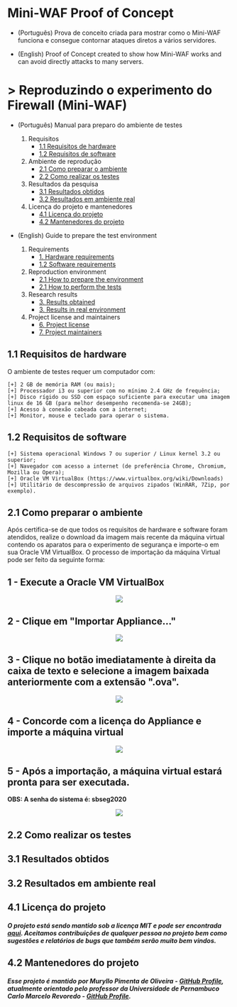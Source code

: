 # Mini-WAF Proof of Concept
* (Português) Prova de conceito criada para mostrar como o Mini-WAF funciona e consegue contornar ataques diretos a vários servidores.

* (English) Proof of Concept created to show how Mini-WAF works and can avoid directly attacks to many servers.

# > Reproduzindo o experimento do Firewall (Mini-WAF)

- (Português) Manual para preparo do ambiente de testes
    1. Requisitos
	    * [1.1 Requisitos de hardware](#en-sec-11)
	    * [1.2 Requisitos de software](#en-sec-12)
    2. Ambiente de reprodução
	    * [2.1 Como preparar o ambiente](#en-sec-21)
	    * [2.2 Como realizar os testes](#en-sec-22)
    3. Resultados da pesquisa
	    * [3.1 Resultados obtidos](#en-sec-31)
        * [3.2 Resultados em ambiente real](#en-sec-32)
    4. Licença do projeto e mantenedores
	    * [4.1 Licença do projeto](#en-sec-41)
	    * [4.2 Mantenedores do projeto](#en-sec-42)

- (English) Guide to prepare the test environment
    1. Requirements
        * [1. Hardware requirements](#pt-sec-11)
	    * [1.2 Software requirements](#pt-sec-12)
    2. Reproduction environment
	    * [2.1 How to prepare the environment](#pt-sec-21)
	    * [2.1 How to perform the tests](#pt-sec-22)
    3. Research results
	    * [3. Results obtained](#pt-sec-31)
        * [3. Results in real environment](#pt-sec-32)
    4. Project license and maintainers
	    * [6. Project license](#pt-sec-41)
	    * [7. Project maintainers](#pt-sec-42)

<div id="en-sec-11"></div>

## 1.1 Requisitos de hardware
O ambiente de testes requer um computador com:

```
[+] 2 GB de memória RAM (ou mais);
[+] Processador i3 ou superior com no mínimo 2.4 GHz de frequência;
[+] Disco rígido ou SSD com espaço suficiente para executar uma imagem linux de 16 GB (para melhor desempenho recomenda-se 24GB);
[+] Acesso à conexão cabeada com a internet;
[+] Monitor, mouse e teclado para operar o sistema.
```

<div id="en-sec-12"></div>

## 1.2 Requisitos de software

```
[+] Sistema operacional Windows 7 ou superior / Linux kernel 3.2 ou superior;
[+] Navegador com acesso a internet (de preferência Chrome, Chromium, Mozilla ou Opera);
[+] Oracle VM VirtualBox (https://www.virtualbox.org/wiki/Downloads)
[+] Utilitário de descompressão de arquivos zipados (WinRAR, 7Zip, por exemplo).
```

<div id="en-sec-21"></div>

## 2.1 Como preparar o ambiente

Após certifica-se de que todos os requisitos de hardware e software foram atendidos, realize o download da imagem mais recente da máquina virtual contendo os aparatos para o experimento de segurança e importe-o em sua Oracle VM VirtualBox. O processo de importação da máquina Virtual pode ser feito da seguinte forma:

## 1 - Execute a Oracle VM VirtualBox

<p align="center">
	<img src="https://i.imgur.com/vPQGyaU.png"/>
</p>

## 2 - Clique em "Importar Appliance..."

<p align="center">
	<img src="https://i.imgur.com/Cln40SA.png"/>
</p>

## 3 - Clique no botão imediatamente à direita da caixa de texto e selecione a imagem baixada anteriormente com a extensão ".ova".

<p align="center">
	<img src="https://i.imgur.com/P2PYPYo.png"/>
</p>

## 4 - Concorde com a licença do Appliance e importe a máquina virtual

<p align="center">
	<img src="https://i.imgur.com/sm14mYr.png">
</p>

## 5 - Após a importação, a máquina virtual estará pronta para ser executada. 

**OBS: A senha do sistema é: sbseg2020**

<p align="center">
	<img src="https://i.imgur.com/GMCcqPh.png"/>
</p>

<div id="en-sec-22"></div>

## 2.2 Como realizar os testes



<div id="en-sec-31"></div>

## 3.1 Resultados obtidos

<div id="en-sec-32"></div>

## 3.2 Resultados em ambiente real

<div id="en-sec-41"></div>

## 4.1 Licença do projeto

##### O projeto está sendo mantido sob a licença MIT e pode ser encontrada [aqui](). Aceitamos contribuições de qualquer pessoa no projeto bem como sugestões e relatórios de bugs que também serão muito bem vindos.

<div id="en-sec-42"></div>

## 4.2 Mantenedores do projeto
##### Esse projeto é mantido por Muryllo Pimenta de Oliveira - [GitHub Profile](https://github.com/MurylloEx/), atualmente orientado pelo professor da Universidade de Pernambuco Carlo Marcelo Revoredo - [GitHub Profile](https://github.com/cmrevoredo/).


<div id="pt-sec-11"></div>
<div id="pt-sec-12"></div>
<div id="pt-sec-21"></div>
<div id="pt-sec-22"></div>
<div id="pt-sec-31"></div>
<div id="pt-sec-32"></div>
<div id="pt-sec-41"></div>
<div id="pt-sec-42"></div>